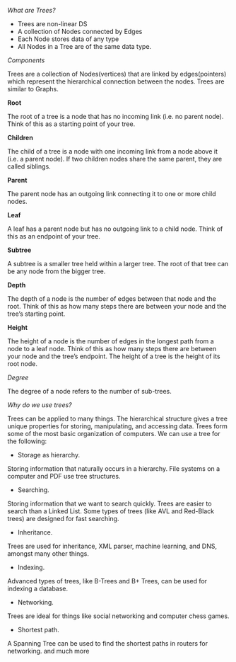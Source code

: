 _What are Trees?_
- Trees are non-linear DS
- A collection of Nodes connected by Edges
- Each Node stores data of any type
- All Nodes in a Tree are of the same data type.

*Components*

Trees are a collection of Nodes(vertices) that are linked by edges(pointers) which represent the hierarchical connection between the nodes. Trees are similar to Graphs.

**Root**

 The root of a tree is a node that has no incoming link (i.e. no parent node). Think of this as a starting point of your tree.

 **Children**

 The child of a tree is a node with one incoming link from a node above it (i.e. a parent node). If two children nodes share the same parent, they are called siblings.

**Parent** 

The parent node has an outgoing link connecting it to one or more child nodes.

**Leaf** 

A leaf has a parent node but has no outgoing link to a child node. Think of this as an endpoint of your tree.

**Subtree**

A subtree is a smaller tree held within a larger tree. The root of that tree can be any node from the bigger tree.

**Depth** 

The depth of a node is the number of edges between that node and the root. Think of this as how many steps there are between your node and the tree’s starting point.

**Height** 

The height of a node is the number of edges in the longest path from a node to a leaf node. Think of this as how many steps there are between your node and the tree’s endpoint. The height of a tree is the height of its root node.

*Degree* 

The degree of a node refers to the number of sub-trees.


*Why do we use trees?*

Trees can be applied to many things. The hierarchical structure gives a tree unique properties for storing, manipulating, and accessing data. Trees form some of the most basic organization of computers. We can use a tree for the following:

- Storage as hierarchy. 

Storing information that naturally occurs in a hierarchy. File systems on a computer and PDF use tree structures.
- Searching. 

Storing information that we want to search quickly. Trees are easier to search than a Linked List. Some types of trees (like AVL and Red-Black trees) are designed for fast searching.
- Inheritance. 

Trees are used for inheritance, XML parser, machine learning, and DNS, amongst many other things.

- Indexing. 

Advanced types of trees, like B-Trees and B+ Trees, can be used for indexing a database.
- Networking. 

Trees are ideal for things like social networking and computer chess games.
- Shortest path.

A Spanning Tree can be used to find the shortest paths in routers for networking.
and much more
